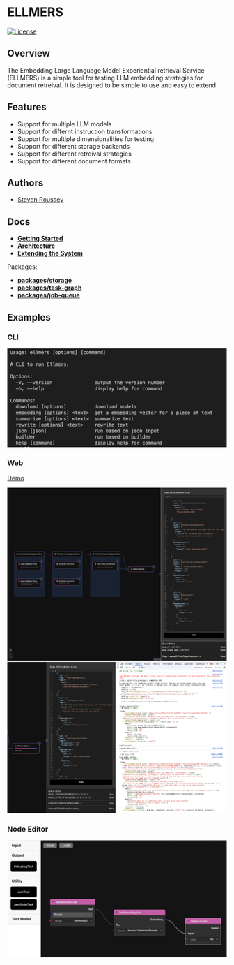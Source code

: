 # ELLMERS

[![License](https://img.shields.io/badge/license-Apache2-blue.svg)](https://github.com/sroussey/ellmers/blob/main/LICENSE)

## Overview

The Embedding Large Language Model Experiential retrieval Service (ELLMERS) is a simple tool for testing LLM embedding strategies for document retreival. It is designed to be simple to use and easy to extend.

## Features

- Support for multiple LLM models
- Support for differnt instruction transformations
- Support for multiple dimensionalities for testing
- Support for different storage backends
- Support for different retreival strategies
- Support for different document formats

## Authors

- [Steven Roussey](https://stevenroussey.com)

## Docs

- **[Getting Started](docs/developers/01_getting_started.md)**
- **[Architecture](docs/developers/02_architecture.md)**
- **[Extending the System](docs/developers/03_extending.md)**

Packages:

- **[packages/storage](packages/storage/README.md)**
- **[packages/task-graph](packages/task-graph/README.md)**
- **[packages/job-queue](packages/job-queue/README.md)**

## Examples

### CLI

![CLI](docs/developers/img/cli.png)

### Web

[Demo](https://ellmers-web.netlify.app/)

![Web](docs/developers/img/web.png)
![Console](docs/developers/img/console.png)

### Node Editor

![Node Editor](docs/developers/img/ngraph.png)
